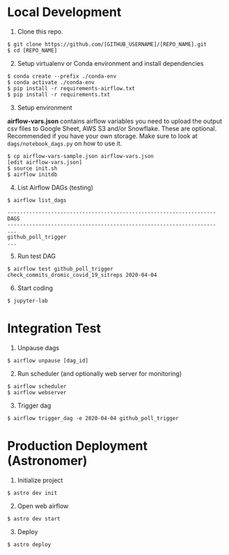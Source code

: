 # Local Development

1. Clone this repo.

```
$ git clone https://github.com/[GITHUB_USERNAME]/[REPO_NAME].git
$ cd [REPO_NAME]
```

2. Setup virtualenv or Conda environment and install dependencies

``` 
$ conda create --prefix ./conda-env
$ conda activate ./conda-env
$ pip install -r requirements-airflow.txt
$ pip install -r requirements.txt
```

3. Setup environment

**airflow-vars.json** contains airflow variables you need to upload the output
csv files to Google Sheet, AWS S3 and/or Snowflake. These are optional.
Recommended if you have your own storage. Make sure to look at
`dags/notebook_dags.py` on how to use it. 
```
$ cp airflow-vars-sample.json airflow-vars.json
[edit airflow-vars.json]
$ source init.sh
$ airflow initdb

```

4. List Airflow DAGs (testing) 
```
$ airflow list_dags

-------------------------------------------------------------------
DAGS
-------------------------------------------------------------------
...
github_poll_trigger
...

```
5. Run test DAG
```
$ airflow test github_poll_trigger check_commits_dromic_covid_19_sitreps 2020-04-04
```

6. Start coding
```
$ jupyter-lab
```

# Integration Test

1. Unpause dags 
```
$ airflow unpause [dag_id]
```
2. Run scheduler (and optionally web server for monitoring)
```
$ airflow scheduler
$ airflow webserver
```

3. Trigger dag 
```
$ airflow trigger_dag -e 2020-04-04 github_poll_trigger
```

# Production Deployment (Astronomer)

1. Initialize project
```
$ astro dev init
```

2. Open web airflow
```
$ astro dev start
```

3. Deploy
```
$ astro deploy
```

